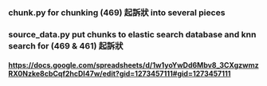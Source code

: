 ### chunk.py for chunking (469) 起訴狀 into several pieces
### source_data.py put chunks to elastic search database and knn search for (469 & 461) 起訴狀
#### https://docs.google.com/spreadsheets/d/1w1yoYwDd6Mbv8_3CXgzwmzRX0Nzke8cbCqf2hcDI47w/edit?gid=1273457111#gid=1273457111
